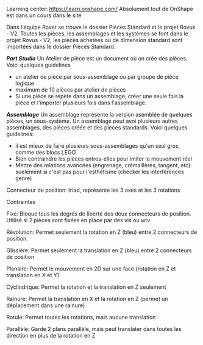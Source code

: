 Learning center: https://learn.onshape.com/
Absolument tout de OnShape est dans un cours dans le site

Dans l'équipe Rover se trouve le dossier Pièces Standard et le projet Rovus - V2. Toutes les pièces, les assemblages et les systèmes se font dans le projet Rovus - V2, les pièces achetées ou de dimension standard sont importées dans le dossier Pièces Standard.

***Part Studio***
Un Atelier de pièce est un document où on crée des pièces. Voici quelques guidelines
- un atelier de pièce par sous-assemblage ou par groupe de pièce logique
- maximum de 10 pièces par atelier de pièces
- Si une pièce se répète dans un assemblage, créer une seule fois la pièce et l'importer plusieurs fois dans l'assemblage.


***Assemblage***
Un assemblage représente la version asemblée de quelques pièces, un sous-système. Un assemblage peut avoi plusieurs autres assemblages, des pièces créée et des pièces standards. Voici quelques guidelines:
- il est mieux de faire plusieurs sous-assemblages qu'un seul gros, comme des blocs LEGO
- Bien contraindre les pièces entres-elles pour imiter le mouvement réel
- Mettre des relations avancées (engrenage, crémaillères, tangent, etc) suelement si c'est pas pour l'esthétisme (checker les interférences genre)

Connecteur de position: triad, représente les 3 axes et les 3 rotations

Contraintes

Fixe: Bloque tous les degrés de liberté des deux connecteurs de position. Utilisé si 2 pièces sont fixées en place par des vis ou wtv

Révolution: Permet seulement la rotation en Z (bleu) entre 2 connecteurs de position.

Glissière: Permet seulement la translation en Z (bleu) entre 2 connecteurs de position

Planaire: Permet le mouvement en 2D sur une face (rotation en Z et translation en X et Y)

Cyclindrique: Permet la rotation et la translation en Z seulement

Rainure: Permet la translation en X et la rotation en Z (permet un déplacement dans une rainure)

Rotule: Permet toutes les rotations, mais aucune translation

Parallèle: Garde 2 plans parallèle, mais peut translater dans toutes les direction en plus de la rotation en Z